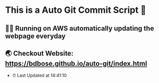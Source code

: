 # This is a Auto Git Commit Script :robot:
## :supervillain_man: Running on AWS automatically updating the webpage everyday
## :earth_asia: Checkout Website:  https://bdbose.github.io/auto-git/index.html


- :alarm_clock: Last Updated at 14:41:10
